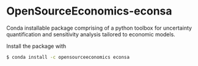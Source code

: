 # OpenSourceEconomics-econsa

Conda installable package comprising of a python toolbox for uncertainty quantification and sensitivity analysis tailored to economic models.

Install the package with

```bash
$ conda install -c opensourceeconomics econsa

```

